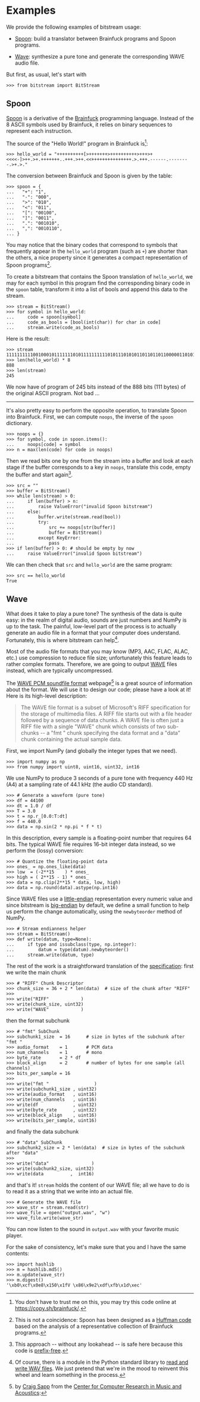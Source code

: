 
Examples
================================================================================

We provide the following examples of bitstream usage:

  - [Spoon](#spoon): build a translator between Brainfuck programs and Spoon
    programs.

  - [Wave](#wave): synthesize a pure tone and generate the corresponding
    WAVE audio file.

But first, as usual, let's start with

    >>> from bitstream import BitStream
    


Spoon
--------------------------------------------------------------------------------

[Spoon] is a derivative of the [Brainfuck] programming language.
Instead of the 8 ASCII symbols used by Brainfuck, it relies on
binary sequences to represent each instruction. 

[Spoon]: https://esolangs.org/wiki/Spoon
[Brainfuck]: https://en.wikipedia.org/wiki/Brainfuck

The source of the "Hello World!" program in Brainfuck is[^dtm]:

    >>> hello_world = "++++++++++[>+++++++>++++++++++>+++>+<<<<-]>++.>+.+++++++..+++.>++.<<+++++++++++++++.>.+++.------.--------.>+.>."

[^dtm]: You don't have to trust me on this, you may try this code online at <https://copy.sh/brainfuck/>.

The conversion between Brainfuck and Spoon is given by the table:

    >>> spoon = {
    ...   "+": "1",
    ...   "-": "000",
    ...   ">": "010",
    ...   "<": "011",
    ...   "[": "00100",
    ...   "]": "0011",
    ...   ".": "001010",
    ...   ",": "0010110",
    ... }

You may notice that the binary codes that correspond to symbols that frequently
appear in the `hello_world` program (such as `+`) are shorter than the others,
a nice property since it generates a compact representation of Spoon programs[^nac].

[^nac]: This is not a coincidence: Spoon has been designed as 
a [Huffman code](https://en.wikipedia.org/wiki/Huffman_coding)
based on the analysis of a representative collection of Brainfuck programs.

To create a bitstream that contains the Spoon translation of `hello_world`,
we may for each symbol in this program find the corresponding binary code 
in the `spoon` table, transform it into a list of bools and append this data 
to the stream.

    >>> stream = BitStream()
    >>> for symbol in hello_world:
    ...     code = spoon[symbol]
    ...     code_as_bools = [bool(int(char)) for char in code]
    ...     stream.write(code_as_bools)

Here is the result:

    >>> stream
    11111111110010001011111110101111111111010111010101101101101100000110101100101001010010101111111001010001010111001010010110010100110111111111111111110010100100010101110010100000000000000000000010100000000000000000000000000010100101001010010001010
    >>> len(hello_world) * 8
    888
    >>> len(stream)
    245

We now have of program of 245 bits instead of the 888 bits 
(111 bytes) of the original ASCII program. Not bad ...

-----

It's also pretty easy to perform the opposite operation, to translate Spoon into
Brainfuck. First, we can compute `noops`, the inverse of the `spoon` dictionary.

    >>> noops = {}
    >>> for symbol, code in spoon.items():
    ...     noops[code] = symbol
    >>> n = max(len(code) for code in noops)

Then we read bits one by one from the stream into a buffer and look at each 
stage if the buffer corresponds to a key in `noops`, translate this code,
empty the buffer and start again[^pfc].

    >>> src = ""
    >>> buffer = BitStream()
    >>> while len(stream) > 0:
    ...     if len(buffer) > n:
    ...         raise ValueError("invalid Spoon bitstream")
    ...     else:
    ...         buffer.write(stream.read(bool))
    ...         try:
    ...             src += noops[str(buffer)]
    ...             buffer = BitStream()
    ...         except KeyError:
    ...             pass
    >>> if len(buffer) > 0: # should be empty by now
    ...     raise ValueError("invalid Spoon bitstream")

[^pfc]: This approach -- without any lookahead -- is safe here because 
        this code is [prefix-free](https://en.wikipedia.org/wiki/Prefix_code).


We can then check that `src` and `hello_world` are the same program:

    >>> src == hello_world
    True



Wave
--------------------------------------------------------------------------------

What does it take to play a pure tone?
The synthesis of the data is quite easy: in the realm of digital audio,
sounds are just numbers and NumPy is up to the task.
The painful, low-level part of the process is to actually generate an
audio file in a format that your computer does understand. 
Fortunately, this is where bitstream can help[^r].

[^r]: Of course, there is a module in the Python standard library to
[read and write WAV files](https://docs.python.org/2/library/wave.html).
We just pretend that we're in the mood to reinvent this wheel and learn
something in the process.

Most of the audio file formats that you may know (MP3, AAC, FLAC, ALAC, etc.)
use compression to reduce file size; unfortunately
this feature leads to rather complex formats. 
Therefore, we are going to output [WAVE](https://en.wikipedia.org/wiki/WAV) 
files instead, which are typically uncompressed.
 
The [WAVE PCM soundfile format] webpage[^cs] is a great source of information
about the format. We will use it to design our code; please have a look at it!
Here is its high-level description:

[^cs]: by [Craig Sapp](mailto:craig@ccrma.stanford.edu) from the
       [Center for Computer Research in Music and Acoustics](https://ccrma.stanford.edu/):

> The WAVE file format is a subset of Microsoft's RIFF specification for the 
> storage of multimedia files. 
> A RIFF file starts out with a file header followed by a sequence of data 
> chunks. 
> A WAVE file is often just a RIFF file with a single "WAVE" chunk which 
> consists of two sub-chunks -- a "fmt " chunk specifying the data format 
> and a "data" chunk containing the actual sample data. 


[WAVE PCM soundfile format]: http://soundfile.sapp.org/doc/WaveFormat/

First, we import NumPy (and globally the integer types that we need).

    >>> import numpy as np
    >>> from numpy import uint8, uint16, uint32, int16

We use NumPy to produce 3 seconds of a pure tone with frequency 440 Hz
(A4) at a sampling rate of 44.1 kHz 
(the audio CD standard).

    >>> # Generate a waveform (pure tone)
    >>> df = 44100
    >>> dt = 1.0 / df
    >>> T = 3.0
    >>> t = np.r_[0.0:T:dt]
    >>> f = 440.0
    >>> data = np.sin(2 * np.pi * f * t)

In this description, every sample is a floating-point number that requires 
64 bits. The typical WAVE file requires 16-bit integer data instead, so we
perform the (lossy) conversion:

    >>> # Quantize the floating-point data
    >>> ones_ = np.ones_like(data)
    >>> low  = (-2**15    ) * ones_
    >>> high = ( 2**15 - 1) * ones_
    >>> data = np.clip(2**15 * data, low, high)
    >>> data = np.round(data).astype(np.int16) 

Since WAVE files use a [little-endian](https://en.wikipedia.org/wiki/Endianness)
representation every numeric value
and since bitstream is [big-endian](https://en.wikipedia.org/wiki/Endianness)
by default, we define a small function to
help us perform the change automatically, using the `newbyteorder` 
method of NumPy.

    >>> # Stream endianness helper 
    >>> stream = BitStream()
    >>> def write(datum, type=None):
    ...     if type and issubclass(type, np.integer):
    ...         datum = type(datum).newbyteorder()
    ...     stream.write(datum, type)

The rest of the work is a straightforward translation of the 
[specification][WAVE PCM soundfile format]: first we write the main chunk

    >>> # "RIFF" Chunk Descriptor
    >>> chunk_size = 36 + 2 * len(data)  # size of the chunk after "RIFF"
    >>> 
    >>> write("RIFF"            )
    >>> write(chunk_size, uint32)
    >>> write("WAVE"            )

then the format subchunk

    >>> # "fmt" SubChunk
    >>> subchunk1_size  = 16      # size in bytes of the subchunk after "fmt " 
    >>> audio_format    = 1       # PCM data
    >>> num_channels    = 1       # mono
    >>> byte_rate       = 2 * df
    >>> block_align     = 2       # number of bytes for one sample (all channels)
    >>> bits_per_sample = 16
    >>> 
    >>> write("fmt "                 )
    >>> write(subchunk1_size , uint32)
    >>> write(audio_format   , uint16)
    >>> write(num_channels   , uint16)
    >>> write(df             , uint32)
    >>> write(byte_rate      , uint32)
    >>> write(block_align    , uint16)
    >>> write(bits_per_sample, uint16)

and finally the data subchunk

    >>> # "data" SubChunk
    >>> subchunk2_size = 2 * len(data)  # size in bytes of the subchunk after "data"
    >>>  
    >>> write("data"                )
    >>> write(subchunk2_size, uint32)
    >>> write(data          ,  int16)

and that's it! `stream` holds the content of our WAVE file;
all we have to do is to read it as a string that we write into an 
actual file.

    >>> # Generate the WAVE file
    >>> wave_str = stream.read(str)
    >>> wave_file = open("output.wav", "w")
    >>> wave_file.write(wave_str)
       
You can now listen to the sound in `output.wav` with your favorite music player.

For the sake of consistency, let's make sure that you and I have the same 
contents:

    >>> import hashlib
    >>> m = hashlib.md5()
    >>> m.update(wave_str)
    >>> m.digest()
    '\xb0\xcf\x0e8\x150\x1fV \x86\x9e2\xdf\xfb\x1d\xec'

